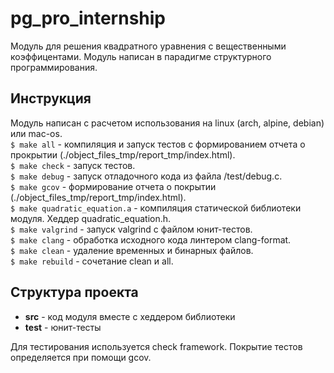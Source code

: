 # pg_pro_internship

Модуль для решения квадратного уравнения с вещественными коэффицентами. Модуль написан в парадигме структурного программирования.

## Инструкция

Модуль написан с расчетом использования на linux (arch, alpine, debian) или mac-os.  
```$ make all``` - компиляция и запуск тестов с формированием отчета о прокрытии (./object_files_tmp/report_tmp/index.html).  
```$ make check``` - запуск тестов.   
```$ make debug``` - запуск отладочного кода из файла /test/debug.c.  
```$ make gcov``` - формирование отчета о покрытии (./object_files_tmp/report_tmp/index.html).     
```$ make quadratic_equation.a``` - компиляция статической библиотеки модуля. Хеддер quadratic_equation.h.   
```$ make valgrind``` - запуск valgrind с файлом юнит-тестов.    
```$ make clang``` - обработка исходного кода линтером clang-format.   
```$ make clean``` - удаление временных и бинарных файлов.   
```$ make rebuild``` - сочетание clean и all.

## Структура проекта

* **src** - код модуля вместе с хеддером библиотеки
* **test** - юнит-тесты  

Для тестирования используется check framework. Покрытие тестов определяется при помощи gcov.
